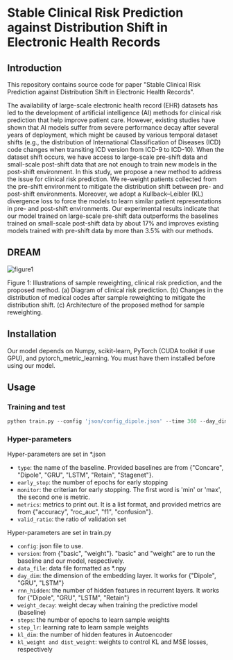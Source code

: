 # Stable Clinical Risk Prediction against Distribution Shift in Electronic Health Records

## Introduction
This repository contains source code for paper "Stable Clinical Risk Prediction against Distribution Shift in Electronic Health Records".

The availability of large-scale electronic health record (EHR) datasets has led to the development of artificial intelligence (AI) methods for clinical risk prediction that help improve patient care.
However, existing studies have shown that AI models suffer from severe performance decay after several years of deployment, which might be caused by various temporal dataset shifts (e.g., the distribution of International Classification of Diseases (ICD) code changes when transiting ICD version from ICD-9 to ICD-10). When the dataset shift occurs, we have access to large-scale pre-shift data and small-scale post-shift data that are not enough to train new models in the post-shift environment.
In this study, we propose a new method to address the issue for clinical risk prediction. We re-weight patients collected from the pre-shift environment to mitigate the distribution shift between pre- and post-shift environments. Moreover, we adopt a Kullback–Leibler (KL) divergence loss to force the models to learn similar patient representations in pre- and post-shift environments.  Our experimental results indicate that our model trained on large-scale pre-shift data outperforms the baselines trained on small-scale post-shift data by about 17\% and improves existing models trained with pre-shift data by more than 3.5\% with our methods. 



## DREAM
![figure1](https://user-images.githubusercontent.com/39074545/228349521-065e2897-2720-4d30-b9af-ba71f672afdc.png)


Figure 1: Illustrations of sample reweighting, clinical risk prediction, and the proposed method. (a) Diagram of clinical risk
prediction. (b) Changes in the distribution of medical codes after sample reweighting to mitigate the distribution shift. (c)
Architecture of the proposed method for sample reweighting.

## Installation

Our model depends on Numpy, scikit-learn, PyTorch (CUDA toolkit if use GPU), and pytorch_metric_learning. You must have them installed before using our model.



## Usage

### Training and test
```python 
python train.py --config 'json/config_dipole.json' --time 360 --day_dim 100 --rnn_hidden 200 --steps 500 --weight_decay 0.001 --step_lr 0.001 --target 'hf' --version 'weight' --dist_weight 1e+7 --kl_weight 1e+4 --kl_dim 64 --data_file "" 
```

### Hyper-parameters
Hyper-parameters are set in *.json
>
* `type`: the name of the baseline. Provided baselines are from {"Concare", "Dipole", "GRU", "LSTM", "Retain", "Stagenet"}.
* `early_stop`: the number of epochs for early stopping
* `monitor`: the criterian for early stopping. The first word is 'min' or 'max', the second one is metric.
* `metrics`: metrics to print out. It is a list format, and provided metrics are from {"accuracy", "roc_auc", "f1", "confusion"}.
* `valid_ratio`: the ratio of validation set


Hyper-parameters are set in train.py
>
* `config`: json file to use.
* `version`: from {"basic", "weight"}. "basic" and "weight" are to run the baseline and our model, respectively.
* `data_file`: data file formatted as *.npy 
* `day_dim`: the dimension of the embedding layer. It works for {"Dipole", "GRU", "LSTM"}
* `rnn_hidden`: the number of hidden features in recurrent layers. It works for {"Dipole", "GRU", "LSTM", "Retain"}
* `weight_decay`: weight decay when training the predictive model (baseline)
* `steps`: the number of epochs to learn sample weights
* `step_lr`: learning rate to learn sample weights
* `kl_dim`: the number of hidden features in Autoencoder
* `kl_weight and dist_weight`: weights to control KL and MSE losses, respectively
